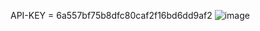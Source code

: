 API-KEY = 6a557bf75b8dfc80caf2f16bd6dd9af2
![image](https://github.com/user-attachments/assets/c69cf02b-b1fa-4aa3-a4bb-4e235fee0f35)

